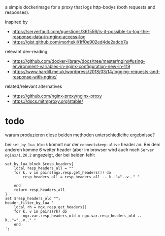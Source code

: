 
a simple dockerimage for a proxy that logs http-bodys (both requests and responses). 


inspired by

* https://serverfault.com/questions/361556/is-it-possible-to-log-the-response-data-in-nginx-access-log
* https://gist.github.com/morhekil/1ff0e902ed4de2adcb7a


relevant dev-reading

* https://github.com/docker-library/docs/tree/master/nginx#using-environment-variables-in-nginx-configuration-new-in-119
* https://www.hardill.me.uk/wordpress/2018/03/14/logging-requests-and-response-with-nginx/


related/relevant alternatives

* https://github.com/nginx-proxy/nginx-proxy
* https://docs.mitmproxy.org/stable/




# todo 

warum produzieren diese beiden methoden unterschiedlcihe ergebnisse? 

bei `set_by_lua_block` kommt nur der `connect=keep-alive` header an. Bei dem anderen komme 6 weiter header (aber im browser wird auch noch `Server nginx/1.20.2` angezeigt, der bei beiden fehlt

    set_by_lua_block $resp_headers{
        local resp_headers_all = ""
        for k, v in pairs(ngx.resp.get_headers()) do
            resp_headers_all = resp_headers_all .. k.."="..v.." "

        end
        return resp_headers_all
    }
    set $resp_headers_old "";
    header_filter_by_lua '
        local rh = ngx.resp.get_headers()
        for k, v in pairs(rh) do
            ngx.var.resp_headers_old = ngx.var.resp_headers_old .. k.."="..v.." "
        end
    ';